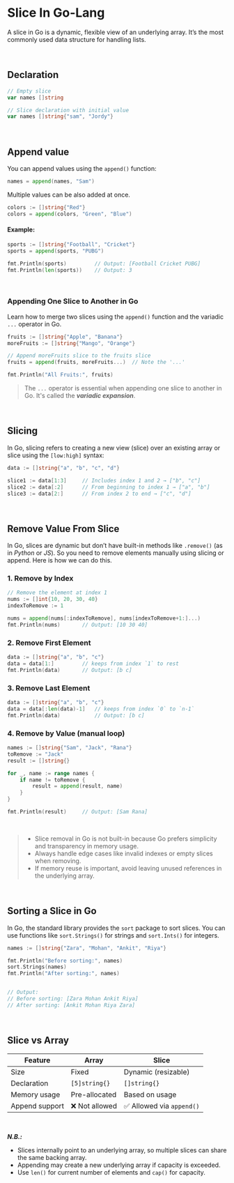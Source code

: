 # Slice In Go-Lang

A slice in Go is a dynamic, flexible view of an underlying array. It’s the most commonly used data structure for handling lists.

<br/>

## Declaration
```go
// Empty slice
var names []string

// Slice declaration with initial value 
var names []string{"sam", "Jordy"}
```


<br/>

## Append value
You can append values using the `append()` function:

```go
names = append(names, "Sam")
```


Multiple values can be also added at once.

```go
colors := []string{"Red"}
colors = append(colors, "Green", "Blue")
```



#### Example:

```go
sports := []string{"Football", "Cricket"}
sports = append(sports, "PUBG")

fmt.Println(sports)         // Output: [Football Cricket PUBG]
fmt.Println(len(sports))    // Output: 3
```


<br/>

### Appending One Slice to Another in Go
Learn how to merge two slices using the `append()` function and the variadic `...` operator in Go.

```go
fruits := []string{"Apple", "Banana"}
moreFruits := []string{"Mango", "Orange"}

// Append moreFruits slice to the fruits slice
fruits = append(fruits, moreFruits...)  // Note the '...'

fmt.Println("All Fruits:", fruits)
```

> The `...` operator is essential when appending one slice to another in Go. It's called the ***variadic expansion***.



<br/>

##  Slicing 
In Go, slicing refers to creating a new view (slice) over an existing array or slice using the `[low:high]` syntax:

```go
data := []string{"a", "b", "c", "d"}

slice1 := data[1:3]     // Includes index 1 and 2 → ["b", "c"]
slice2 := data[:2]      // From beginning to index 1 → ["a", "b"]
slice3 := data[2:]      // From index 2 to end → ["c", "d"]
```



<br/>

##  Remove Value From Slice 
In Go, slices are dynamic but don’t have built-in methods like `.remove()` (as in _Python_ or _JS_). So you need to remove elements manually using slicing or append. Here is how we can do this.

### 1. Remove by Index
```go
// Remove the element at index 1
nums := []int{10, 20, 30, 40}
indexToRemove := 1

nums = append(nums[:indexToRemove], nums[indexToRemove+1:]...)
fmt.Println(nums)       // Output: [10 30 40]
```


### 2. Remove First Element
```go
data := []string{"a", "b", "c"}
data = data[1:]         // keeps from index `1` to rest
fmt.Println(data)       // Output: [b c]
```


### 3. Remove Last Element
```go
data := []string{"a", "b", "c"}
data = data[:len(data)-1]   // keeps from index `0` to `n-1`
fmt.Println(data)           // Output: [b c]
```


### 4. Remove by Value (manual loop)
```go
names := []string{"Sam", "Jack", "Rana"}
toRemove := "Jack"
result := []string{}

for _, name := range names {
	if name != toRemove {
		result = append(result, name)
	}
}

fmt.Println(result)     // Output: [Sam Rana]
```

<br/>

> - Slice removal in Go is not built-in because Go prefers simplicity and transparency in memory usage. 
> - Always handle edge cases like invalid indexes or empty slices when removing.
> - If memory reuse is important, avoid leaving unused references in the underlying array.


<br/>

## Sorting a Slice in Go
In Go, the standard library provides the `sort` package to sort slices. You can use functions like `sort.Strings()` for strings and `sort.Ints()` for integers.

```go
names := []string{"Zara", "Mohan", "Ankit", "Riya"}

fmt.Println("Before sorting:", names)
sort.Strings(names)
fmt.Println("After sorting:", names)


// Output:
// Before sorting: [Zara Mohan Ankit Riya]
// After sorting: [Ankit Mohan Riya Zara]
```



<br/>

##  Slice vs Array

| Feature        | Array         | Slice                    |
| -------------- | ------------- | ------------------------ |
| Size           | Fixed         | Dynamic (resizable)      |
| Declaration    | `[5]string{}` | `[]string{}`             |
| Memory usage   | Pre-allocated | Based on usage           |
| Append support | ❌ Not allowed | ✅ Allowed via `append()` |


<br/>

***N.B.:***
- Slices internally point to an underlying array, so multiple slices can share the same backing array.
- Appending may create a new underlying array if capacity is exceeded.
- Use `len()` for current number of elements and `cap()` for capacity.


